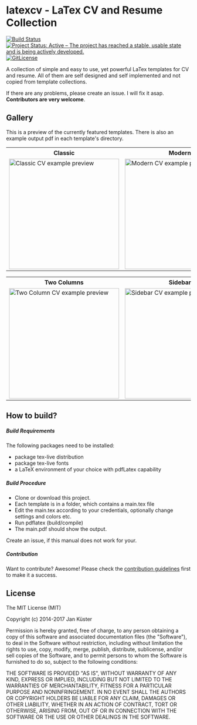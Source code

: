 # latexcv - LaTex CV and Resume Collection</h1>

[![Build Status](https://travis-ci.org/jankapunkt/latexcv.svg?branch=master)](https://travis-ci.org/jankapunkt/latexcv)
[![Project Status: Active – The project has reached a stable, usable state and is being actively developed.](http://www.repostatus.org/badges/latest/active.svg)](http://www.repostatus.org/#active)
[![GitLicense](https://gitlicense.com/badge/jankapunkt/latexcv)](https://gitlicense.com/license/jankapunkt/latexcv)

A collection of simple and easy to use, yet powerful LaTex templates for CV and resume. All of them are self designed and self implemented and not copied from template collections.

If there are any problems, please create an issue. I will fix it asap. **Contributors are very welcome**.


## Gallery

This is a preview of the currently featured templates. There is also an example output pdf in each template's directory.

<table style="width:100%;">
	<tr>
		<th>Classic</th>
		<th>Modern</th>
		<th>Infographics</th>
	</tr>
	<tr>
		<td>
			<img src="http://jankuester.com/wp-content/uploads/main_preview.png" 
				alt="Classic CV example preview"
				height="300" />
		</td>
		<td>
			<img src="http://jankuester.com/wp-content/uploads/main_preview-1.png" 
				alt="Modern CV example preview"
				height="300"/>
		</td>
		<td>
			<img src="http://jankuester.com/wp-content/uploads/infographics-cv.png" 
				alt="Infographics CV example preview" 
				height="300"/>
		</td>
	</tr>
</table>

<table>
    <tr>
       <th>Two Columns</th>
       	<th>Sidebar</th>
       	<th>Row Layout</th>
    </tr>
    	<tr>	
    		<td>
    			<img src="http://jankuester.com/wp-content/uploads/twocolumn-cv.png" 
    				alt="Two Column CV example preview" 
    				height="300"/>
    		</td>
    		<td>
    			<img src="http://jankuester.com/wp-content/uploads/sidebar_cv_template.png" 
    				alt="Sidebar CV example preview" 
    				height="300"/>
    		</td>
    		<td>
    		    <img src="http://jankuester.com/wp-content/uploads/latexcv-row-layout.png"
    		    alt="Row-Layout CV example preview" 
                	height="300"/>
            </td>    	
    	</tr>
</table>

## How to build?

##### Build Requirements

The following packages need to be installed:

- package tex-live distribution
- package tex-live fonts
- a LaTeX environment of your choice with pdfLatex capability

##### Build Procedure

 - Clone or download this project. 
 - Each template is in a folder, which contains a main.tex file
 - Edit the main.tex according to your credentials, optionally change settings and colors etc.
 - Run pdflatex (build/compile) 
 - The main.pdf should show the output.

Create an issue, if this manual does not work for your.

##### Contribution

Want to contribute? Awesome! Please check the [contribution guidelines](https://github.com/jankapunkt/latexcv/blob/master/CONTRIBUTING.md) first to make it a success.


## License

The MIT License (MIT)

Copyright (c) 2014-2017 Jan Küster

Permission is hereby granted, free of charge, to any person obtaining a copy
of this software and associated documentation files (the "Software"), to deal
in the Software without restriction, including without limitation the rights
to use, copy, modify, merge, publish, distribute, sublicense, and/or sell
copies of the Software, and to permit persons to whom the Software is
furnished to do so, subject to the following conditions:
	
THE SOFTWARE IS PROVIDED "AS IS", WITHOUT WARRANTY OF ANY KIND, EXPRESS OR
IMPLIED, INCLUDING BUT NOT LIMITED TO THE WARRANTIES OF MERCHANTABILITY,
FITNESS FOR A PARTICULAR PURPOSE AND NONINFRINGEMENT. IN NO EVENT SHALL THE
AUTHORS OR COPYRIGHT HOLDERS BE LIABLE FOR ANY CLAIM, DAMAGES OR OTHER
LIABILITY, WHETHER IN AN ACTION OF CONTRACT, TORT OR OTHERWISE, ARISING FROM,
OUT OF OR IN CONNECTION WITH THE SOFTWARE OR THE USE OR OTHER DEALINGS IN
THE SOFTWARE.

